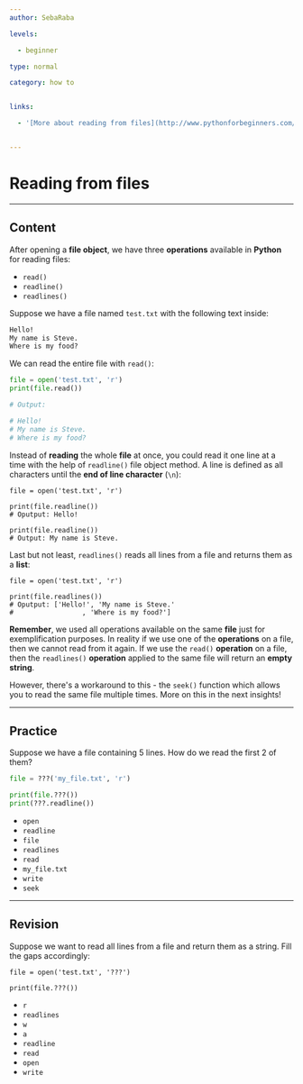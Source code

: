 ```yaml
---
author: SebaRaba

levels:

  - beginner

type: normal

category: how to


links:

  - '[More about reading from files](http://www.pythonforbeginners.com/files/reading-and-writing-files-in-python){website}'


---
```


# Reading from files

---
## Content

After opening a **file object**, we have three **operations** available in **Python** for reading files:
- `read()`
- `readline()`
- `readlines()`

Suppose we have a file named `test.txt` with the following text inside:
```txt
Hello!
My name is Steve.
Where is my food?
```
We can read the entire file with `read()`:

```py
file = open('test.txt', 'r')
print(file.read())

# Output:

# Hello!
# My name is Steve.
# Where is my food?
```

Instead of **reading** the whole **file** at once, you could read it one line at a time with the help of `readline()` file object method. A line is defined as all characters until the **end of line character** (`\n`):

```
file = open('test.txt', 'r')

print(file.readline())
# Oputput: Hello!

print(file.readline())
# Output: My name is Steve.
```

Last but not least, `readlines()` reads all lines from a file and returns them as a **list**:

```
file = open('test.txt', 'r')

print(file.readlines())
# Oputput: ['Hello!', 'My name is Steve.'
#                 , 'Where is my food?']
```

**Remember**, we used all operations available on the same **file** just for exemplification purposes. In reality if we use one of the **operations** on a file, then we cannot read from it again. If we use the `read()` **operation** on a file, then the `readlines()` **operation** applied to the same file will return an **empty string**.

However, there's a workaround to this - the `seek()` function which allows you to read the same file multiple times. More on this in the next insights!

---
## Practice

Suppose we have a file containing 5 lines. How do we read the first 2 of them?
```py
file = ???('my_file.txt', 'r')

print(file.???())
print(???.readline())
```


* `open`
* `readline`
* `file`
* `readlines`
* `read`
* `my_file.txt`
* `write`
* `seek`

---
## Revision

Suppose we want to read all lines from a file and return them as a string. Fill the gaps accordingly:
```
file = open('test.txt', '???')

print(file.???())
```


* `r`
* `readlines`
* `w`
* `a`
* `readline`
* `read`
* `open`
* `write`

